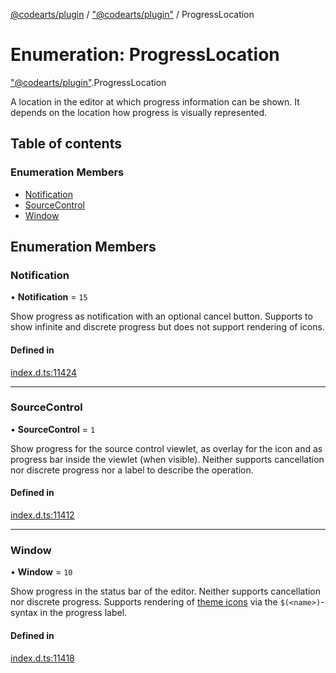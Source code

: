 [@codearts/plugin](../README.md) / ["@codearts/plugin"](../modules/_codearts_plugin_.md) / ProgressLocation

# Enumeration: ProgressLocation

["@codearts/plugin"](../modules/_codearts_plugin_.md).ProgressLocation

A location in the editor at which progress information can be shown. It depends on the
location how progress is visually represented.

## Table of contents

### Enumeration Members

- [Notification](codearts_plugin_.ProgressLocation.md#notification)
- [SourceControl](codearts_plugin_.ProgressLocation.md#sourcecontrol)
- [Window](codearts_plugin_.ProgressLocation.md#window)

## Enumeration Members

### Notification

• **Notification** = ``15``

Show progress as notification with an optional cancel button. Supports to show infinite and discrete
progress but does not support rendering of icons.

#### Defined in

[index.d.ts:11424](https://github.com/shuyaqian/cloudide-plugin-api/blob/5b69219/index.d.ts#L11424)

___

### SourceControl

• **SourceControl** = ``1``

Show progress for the source control viewlet, as overlay for the icon and as progress bar
inside the viewlet (when visible). Neither supports cancellation nor discrete progress nor
a label to describe the operation.

#### Defined in

[index.d.ts:11412](https://github.com/shuyaqian/cloudide-plugin-api/blob/5b69219/index.d.ts#L11412)

___

### Window

• **Window** = ``10``

Show progress in the status bar of the editor. Neither supports cancellation nor discrete progress.
Supports rendering of [theme icons](../classes/codearts_plugin_.ThemeIcon.md) via the `$(<name>)`-syntax in the progress label.

#### Defined in

[index.d.ts:11418](https://github.com/shuyaqian/cloudide-plugin-api/blob/5b69219/index.d.ts#L11418)
